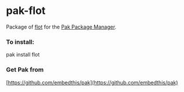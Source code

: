 pak-flot
===

Package of [flot](https://code.google.com/p/flot/) for the [Pak Package Manager](https://github.com/embedthis/pak).

### To install:

pak install flot

### Get Pak from

[https://github.com/embedthis/pak](https://github.com/embedthis/pak)
